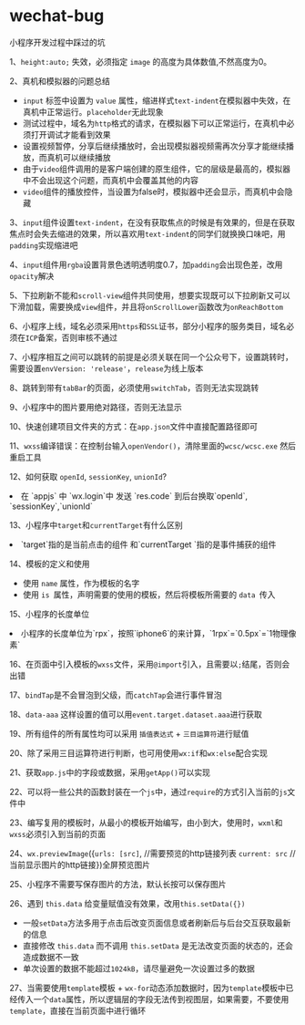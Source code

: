 # wechat-bug
小程序开发过程中踩过的坑

1、`height:auto;` 失效，必须指定 `image` 的高度为具体数值,不然高度为0。

2、真机和模拟器的问题总结
    <ul>
      <li>`input` 标签中设置为 `value` 属性，缩进样式`text-indent`在模拟器中失效，在真机中正常运行。`placeholder`无此现象  </li> 
      <li> 测试过程中，域名为`http`格式的请求，在模拟器下可以正常运行，在真机中必须打开调试才能看到效果 </li> 
      <li> 设置视频暂停，分享后继续播放时，会出现模拟器视频需再次分享才能继续播放，而真机可以继续播放 </li> 
      <li>由于`video`组件调用的是客户端创建的原生组件，它的层级是最高的，模拟器中不会出现这个问题，而真机中会覆盖其他的内容</li>
      <li> `video`组件的播放控件，当设置为false时，模拟器中还会显示，而真机中会隐藏</li>
    </ul>
  
3、`input`组件设置`text-indent`，在没有获取焦点的时候是有效果的，但是在获取焦点时会失去缩进的效果，所以喜欢用`text-indent`的同学们就换换口味吧，用`padding`实现缩进吧  

4、`input`组件用`rgba`设置背景色透明透明度0.7，加`padding`会出现色差，改用`opacity`解决

5、下拉刷新不能和`scroll-view`组件共同使用，想要实现既可以下拉刷新又可以下滑加载，需要换成`view`组件，并且将`onScrollLower`函数改为`onReachBottom`

6、小程序上线，域名必须采用`https`和`SSL`证书，部分小程序的服务类目，域名必须在`ICP`备案，否则审核不通过

7、小程序相互之间可以跳转的前提是必须关联在同一个公众号下，设置跳转时，需要设置`envVersion: 'release'`，`release`为线上版本

8、跳转到带有`tabBar`的页面，必须使用`switchTab`，否则无法实现跳转

9、小程序中的图片要用绝对路径，否则无法显示

10、快速创建项目文件夹的方式：在`app.json`文件中直接配置路径即可

11、`wxss`编译错误：在控制台输入`openVendor()`，清除里面的`wcsc/wcsc.exe` 然后重启工具

12、如何获取 `openId`, `sessionKey`, `unionId`?  

  <li>在 `appjs` 中 `wx.login`中 发送 `res.code` 到后台换取`openId`, `sessionKey`,`unionId`</li>  
  
  
13、小程序中`target`和`currentTarget`有什么区别  

<li>`target`指的是当前点击的组件 和`currentTarget `指的是事件捕获的组件  </li>  

14、模板的定义和使用  
    <ul>
        <li>使用 `name` 属性，作为模板的名字</li>
        <li>使用 `is `属性，声明需要的使用的模板，然后将模板所需要的 `data `传入</li>
    </ul>  
      
15、小程序的长度单位    

  <li>小程序的长度单位为`rpx`，按照`iphone6`的来计算，`1rpx`=`0.5px`=`1物理像素`</li>  
  
16、在页面中引入模板的`wxss`文件，采用`@import`引入，且需要以`;`结尾，否则会出错  

17、`bindTap`是不会冒泡到父级，而`catchTap`会进行事件冒泡  

18、`data-aaa` 这样设置的值可以用`event.target.dataset.aaa`进行获取  

19、所有组件的所有属性均可以采用 `插值表达式` + `三目运算符`进行赋值  

20、除了采用三目运算符进行判断，也可用使用`wx:if`和`wx:else`配合实现  

21、获取`app.js`中的字段或数据，采用`getApp()`可以实现  

22、可以将一些公共的函数封装在一个`js`中，通过`require`的方式引入当前的`js`文件中  

23、编写复用的模板时，从最小的模板开始编写，由小到大，使用时，`wxml`和`wxss`必须引入到当前的页面  

24、`wx.previewImage`({`urls: [src]`, //需要预览的http链接列表 `current: src` //当前显示图片的http链接})全屏预览图片  

25、小程序不需要写保存图片的方法，默认长按可以保存图片  

26、遇到 `this.data` 给变量赋值没有效果，改用`this.setData({}) ` 
	<ul>
        <li> 一般`setData`方法多用于点击后改变页面信息或者刷新后与后台交互获取最新的信息  </li> 
      <li> 直接修改 `this.data` 而不调用 `this.setData` 是无法改变页面的状态的，还会造成数据不一致  </li> 
      <li> 单次设置的数据不能超过`1024kB`，请尽量避免一次设置过多的数据  </li> 
      </ul>

27、当需要使用`template`模板 + `wx-for`动态添加数据时，因为`template`模板中已经传入一个`data`属性，所以逻辑层的字段无法传到视图层，如果需要，不要使用`template`，直接在当前页面中进行循环
